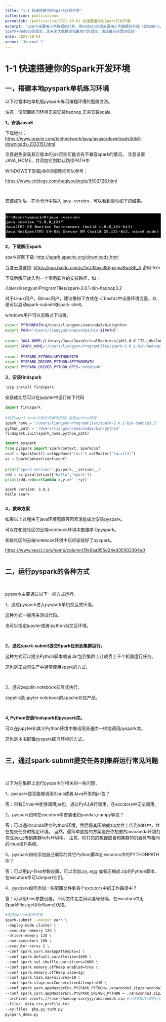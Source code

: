 ```yaml
---
title: "1-1 快速搭建你的Spark开发环境"
collection: publications
permalink: /publication/2021-10-01-快速搭建你的Spark开发环境
excerpt: 'Spark主要用于大数据的计算，而Hadoop以后主要用于大数据的存储（比如HDFS、Hive，HBase等），以及资源调度（Yarn）。
Spark+Hadoop的组合，是未来大数据领域最热门的组合，也是最有前景的组合'
date: 2021-10-01
venue: 'Journal 1'
---
```





# 1-1 快速搭建你的Spark开发环境



## 一，搭建本地pyspark单机练习环境


以下过程本地单机版pyspark练习编程环境的配置方法。

注意：仅配置练习环境无需安装hadoop,无需安装scala.


**1，安装Java8**

下载地址：https://www.oracle.com/technetwork/java/javase/downloads/jdk8-downloads-2133151.html

注意避免安装其它版本的jdk否则可能会有不兼容spark的情况。
注意设置JAVA_HOME，并添加它到默认路径PATH中

WINDOWS下安装jdk8详细教程可以参考：

https://www.cnblogs.com/heqiyoujing/p/9502726.html

<br/>

安装成功后，在命令行中输入 java -version，可以看到类似如下的结果。

<br/><img src='/images/java_version提示.png'>


**2，下载解压spark**

spark官网下载: http://spark.apache.org/downloads.html

百度云盘链接: https://pan.baidu.com/s/1mUMavclShgvigjaKwoSF_A  密码:fixh

下载后解压放入到一个常用软件的安装路径，如：

/Users/liangyun/ProgramFiles/spark-3.0.1-bin-hadoop3.2



<!-- #region -->
对于Linux用户，和mac用户，建议像如下方式在~/.bashrc中设置环境变量，以便可以启动spark-submit和spark-shell。

windows用户可以忽略以下设置。

```bash
export PYTHONPATH=$/Users/liangyun/anaconda3/bin/python
export PATH="/Users/liangyun/anaconda3/bin:${PATH}"

export JAVA_HOME=/Library/Java/JavaVirtualMachines/jdk1.8.0_172.jdk/Contents/Home
export SPARK_HOME="/Users/liangyun/ProgramFiles/spark-3.0.1-bin-hadoop3.2"

export PYSPARK_PYTHON=$PYTHONPATH
export PYSPARK_DRIVER_PYTHON=$PYTHONPATH
export PYSPARK_DRIVER_PYTHON_OPTS='notebook'
```
<!-- #endregion -->

<!-- #region -->
**3，安装findspark**

```python
!pip install findspark
```

安装成功后可以在jupyter中运行如下代码
<!-- #endregion -->

```python
import findspark

#指定spark_home为刚才的解压路径,指定python路径
spark_home = "/Users/liangyun/ProgramFiles/spark-3.0.1-bin-hadoop3.2"
python_path = "/Users/liangyun/anaconda3/bin/python"
findspark.init(spark_home,python_path)

```

```python
import pyspark 
from pyspark import SparkContext, SparkConf
conf = SparkConf().setAppName("test").setMaster("local[4]")
sc = SparkContext(conf=conf)

print("spark version:",pyspark.__version__)
rdd = sc.parallelize(["hello","spark"])
print(rdd.reduce(lambda x,y:x+' '+y))

```

```
spark version: 3.0.1
hello spark
```

```python

```

<!-- #region -->
**4，救命方案**

如果以上过程由于java环境配置等因素没能成功安装pyspark。

可以在和鲸社区的云端notebook环境中直接学习pyspark。

和鲸社区的云端notebook环境中已经安装好了pyspark。


https://www.kesci.com/home/column/5fe6aa955e24ed00302304e0

<!-- #endregion -->

```python

```

<!-- #region -->
## 二，运行pyspark的各种方式

<br/>


pyspark主要通过以下一些方式运行。

1，通过pyspark进入pyspark单机交互式环境。

这种方式一般用来测试代码。

也可以指定jupyter或者ipython为交互环境。

<br/>


**2，通过spark-submit提交Spark任务到集群运行。**

这种方式可以提交Python脚本或者Jar包到集群上让成百上千个机器运行任务。

这也是工业界生产中通常使用spark的方式。

<br/>

3，通过zepplin notebook交互式执行。

zepplin是jupyter notebook的apache对应产品。


<br/>

**4, Python安装findspark和pyspark库。**

可以在jupyter和其它Python环境中像调用普通库一样地调用pyspark库。

这也是本书配置pyspark练习环境的方式。



<!-- #endregion -->

```python

```

<!-- #region -->
## 三，通过spark-submit提交任务到集群运行常见问题

<br/>


以下为在集群上运行pyspark时相关的一些问题，

1，pyspark是否能够调用Scala或者Java开发的jar包？

答：只有Driver中能够调用jar包，通过Py4J进行调用，在excutors中无法调用。

2，pyspark如何在excutors中安装诸如pandas,numpy等包？

答：可以通过conda建立Python环境，然后将其压缩成zip文件上传到hdfs中，并在提交任务时指定环境。
当然，最简单直接的方案是把你想要的anaconda环境打包成zip上传到集群hdfs环境中。
注意，你打包的机器应当和集群的机器具有相同的linux操作系统。


3，pyspark如何添加自己编写的其它Python脚本到excutors中的PYTHONPATH中？

答：可以用py-files参数设置，可以添加.py,.egg 或者压缩成.zip的Python脚本，在excutors中可以import它们。

4，pyspark如何添加一些配置文件到各个excutors中的工作路径中？

答：可以用files参数设置，不同文件名之间以逗号分隔，在excutors中用SparkFiles.get(fileName)获取。
<!-- #endregion -->

<!-- #region -->

```bash
#提交python写的任务
spark-submit --master yarn \
--deploy-mode cluster \
--executor-memory 12G \
--driver-memory 12G \
--num-executors 100 \
--executor-cores 2 \
--conf spark.yarn.maxAppAttempts=2 \
--conf spark.default.parallelism=1600 \
--conf spark.sql.shuffle.partitions=1600 \
--conf spark.memory.offHeap.enabled=true \
--conf spark.memory.offHeap.size=2g\
--conf spark.task.maxFailures=10 \
--conf spark.stage.maxConsecutiveAttempts=10 \
--conf spark.yarn.appMasterEnv.PYSPARK_PYTHON=./anaconda3.zip/anaconda3/bin/python #指定excutors的Python环境
--conf spark.yarn.appMasterEnv.PYSPARK_DRIVER_PYTHON = ./anaconda3.zip/anaconda3/bin/python  #cluster模式时候设置
--archives viewfs:///user/hadoop-xxx/yyy/anaconda3.zip #上传到hdfs的Python环境
--files  data.csv,profile.txt
--py-files  pkg.py,tqdm.py
pyspark_demo.py 
```
<!-- #endregion -->

```python

```
